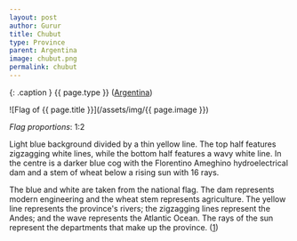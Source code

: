 ```yaml
---
layout: post
author: Gurur
title: Chubut
type: Province
parent: Argentina
image: chubut.png
permalink: chubut
---
```

{: .caption }
{{ page.type }} ([Argentina](/2019/03/11/argentina.html))

![Flag of {{ page.title }}](/assets/img/{{ page.image }})

*Flag proportions*: 1:2

Light blue background divided by a thin yellow line. The top half features zigzagging white lines, while the bottom half features a wavy white line. In the centre is a darker blue cog with the Florentino Ameghino hydroelectrical dam and a stem of wheat below a rising sun with 16 rays.

The blue and white are taken from the national flag. The dam represents modern engineering and the wheat stem represents agriculture. The yellow line represents the province's rivers; the zigzagging lines represent the Andes; and the wave represents the Atlantic Ocean. The rays of the sun represent the departments that make up the province. (<span class="source-link">[1](https://www.crwflags.com/fotw/flags/ar-u.html#flag)</span>)